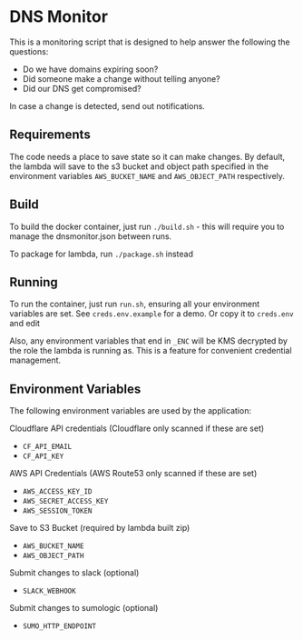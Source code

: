 DNS Monitor
===========

This is a monitoring script that is designed to help answer the following the
questions:

* Do we have domains expiring soon?
* Did someone make a change without telling anyone?
* Did our DNS get compromised?

In case a change is detected, send out notifications.

Requirements
------------

The code needs a place to save state so it can make changes. By default, the
lambda will save to the s3 bucket and object path specified in the environment
variables `AWS_BUCKET_NAME` and `AWS_OBJECT_PATH` respectively.

Build
-----

To build the docker container, just run `./build.sh` - this will require you to
manage the dnsmonitor.json between runs.

To package for lambda, run `./package.sh` instead

Running
-------

To run the container, just run `run.sh`, ensuring all your environment variables
are set. See `creds.env.example` for a demo. Or copy it to `creds.env` and edit

Also, any environment variables that end in `_ENC` will be KMS decrypted by the
role the lambda is running as. This is a feature for convenient credential
management.

Environment Variables
---------------------

The following environment variables are used by the application:

Cloudflare API credentials (Cloudflare only scanned if these are set)

* `CF_API_EMAIL`
* `CF_API_KEY`

 AWS API Credentials (AWS Route53 only scanned if these are set)

* `AWS_ACCESS_KEY_ID`
* `AWS_SECRET_ACCESS_KEY`
* `AWS_SESSION_TOKEN`

 Save to S3 Bucket (required by lambda built zip)

* `AWS_BUCKET_NAME`
* `AWS_OBJECT_PATH`

Submit changes to slack (optional)

* `SLACK_WEBHOOK`

Submit changes to sumologic (optional)

* `SUMO_HTTP_ENDPOINT`
